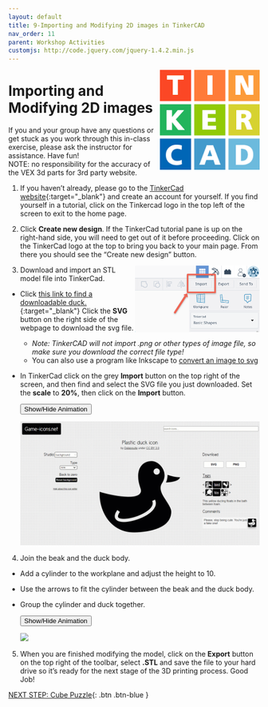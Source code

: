 ```yaml
---
layout: default
title: 9-Importing and Modifying 2D images in TinkerCAD
nav_order: 11
parent: Workshop Activities
customjs: http://code.jquery.com/jquery-1.4.2.min.js
---
```

<img src="images/tinkercad-import-01.png" style="float:right;width:200px" alt="TinkerCad logo">

# Importing and Modifying 2D images

If you and your group have any questions or get stuck as you work through this in-class exercise, please ask the instructor for assistance.  Have fun!<br>
NOTE: no responsibility for the accuracy of the VEX 3d parts for 3rd party website.

1. If you haven’t already, please go to the [TinkerCad website](http://tinkercad.com){:target="_blank"} and create an account for yourself.  If you find yourself in a tutorial, click on the Tinkercad logo in the top left of the screen to exit to the home page.

2. Click **Create new design**. If the TinkerCad tutorial pane is up on the right-hand side, you will need to get out of it before proceeding. Click on the TinkerCad logo at the top to bring you back to your main page. From there you should see the “Create new design” button. 

    <img src="images/tinkercad-import-02.png" style="float:right;width:250px" alt="Importing menu">

3. Download and import an STL model file into TinkerCad. 
- Click [this link to find a downloadable duck.](https://game-icons.net/1x1/delapouite/plastic-duck.html){:target="_blank"} Click the **SVG** button on the right side of the webpage to download the svg file. 
    -  _Note: TinkerCAD will not import .png or other types of image file, so make sure you download the correct file type!_ 
    -   You can also use a program like Inkscape to [convert an image to svg](https://docs.google.com/document/d/1HN7EW7bgU1e_EtFqS2a65FwQNgY3sPT73x4TOv8An0E/edit)
- In TinkerCad click on the grey **Import** button on the top right of the screen, and then find and select the SVG file you just downloaded. Set the **scale** to **20%**, then click on the **Import** button.

    <button onclick="toggle('gif1')">Show/Hide Animation</button>
    <div id="gif1">
    <img src="images/act-9/tinkercad-9a.gif">
    </div>

4. Join the beak and the duck body. 
-   Add a cylinder to the workplane and adjust the height to 10.  
-   Use the arrows to fit the cylinder between the beak and the duck body. 
-   Group the cylinder and duck together. 

    <button onclick="toggle('gif2')">Show/Hide Animation</button>
    <div id="gif2">
    <img src="images/act-9/tinkercad-9b.gif">
    </div>

5. When you are finished modifying the model, click on the **Export** button on the top right of the toolbar, select **.STL** and save the file to your hard drive so it’s ready for the next stage of the 3D printing process.
Good Job!

<script>  

    function toggle(input) {
        var x = document.getElementById(input);
        if (x.style.display === "none") {
            x.style.display = "block";
        } else {
            x.style.display = "none";
        }
    }
</script>

[NEXT STEP: Cube Puzzle](10-cube-puzzle.html){: .btn .btn-blue }